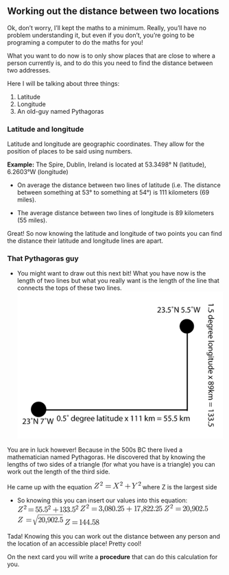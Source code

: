 ## Working out the distance between two locations

Ok, don’t worry, I’ll kept the maths to a minimum. Really, you’ll have no problem understanding it, but even if you don’t, you’re going to be programing a computer to do the maths for you!

What you want to do now is to only show places that are close to where a person currently is, and to do this you need to find the distance between two addresses.

Here I will be talking about three things:
  1. Latitude
  2. Longitude
  3. An old-guy named Pythagoras

### Latitude and longitude
Latitude and longitude are geographic coordinates. They allow for the position of places to be said using numbers.  

   **Example:** The Spire, Dublin, Ireland is located at 53.3498° N (latitude), 6.2603°W (longitude)

+ On average the distance between two lines of latitude (i.e. The distance between something at 53° to something at 54°) is 111 kilometers (69 miles).

+ The average distance between two lines of longitude is 89 kilometers (55 miles).

Great! So now knowing the latitude and longitude of two points you can find the distance their latitude and longitude lines are apart.

### That Pythagoras guy

+ You might want to draw out this next bit! What you have now is the length of two lines but what you really want is the length of the line that connects the tops of these two lines.
![](images/latitudeLongitudeDiagram.png)

You are in luck however! Because in the 500s BC there lived a mathematician named Pythagoras. He discovered that by knowing the lengths of two sides of a triangle (for what you have is a triangle) you can work out the length of the third side.

He came up with the equation ![](images/pythagorasTheorem.png)  where Z is the largest side

+ So knowing this you can insert our values into this equation:
![](images/pythagorasTheorem1.png)
![](images/pythagorasTheorem2.png)
![](images/pythagorasTheorem3.png)
![](images/pythagorasTheorem4.png)
![](images/pythagorasTheorem5.png)

Tada! Knowing this you can work out the distance between any person and the location of an accessible place! Pretty cool!

On the next card you will write a **procedure** that can do this calculation for you.
